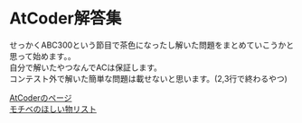 # AtCoder解答集

せっかくABC300という節目で茶色になったし解いた問題をまとめていこうかと思って始めます。。  
自分で解いたやつなんでACは保証します。  
コンテスト外で解いた簡単な問題は載せないと思います。(2,3行で終わるやつ)  

[AtCoderのページ](https://atcoder.jp)  
[モチベのほしい物リスト](https://www.amazon.jp/hz/wishlist/ls/1ORNKJ5C1BBB3?ref_=wl_share)
